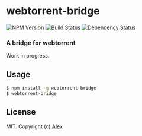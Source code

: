 # webtorrent-bridge

[![NPM Version][webtorrent-bridge-ni]][webtorrent-bridge-nu]
[![Build Status][webtorrent-bridge-bi]][webtorrent-bridge-bu]
[![Dependency Status][webtorrent-bridge-di]][webtorrent-bridge-du]

### A bridge for webtorrent

Work in progress.

## Usage

```sh
$ npm install -g webtorrent-bridge
$ webtorrent-bridge
```

## License

MIT. Copyright (c) [Alex](http://github.com/alxhotel)

[webtorrent-bridge-ni]: https://img.shields.io/npm/v/webtorrent-bridge.svg
[webtorrent-bridge-nu]: https://npmjs.org/package/webtorrent-bridge
[webtorrent-bridge-bi]: https://img.shields.io/github/workflow/status/alxhotel/webtorrent-bridge/ci/master
[webtorrent-bridge-bu]: https://github.com/alxhotel/webtorrent-bridge/actions
[webtorrent-bridge-di]: https://img.shields.io/librariesio/release/npm/webtorrent-bridge
[webtorrent-bridge-du]: https://libraries.io/npm/webtorrent-bridge
